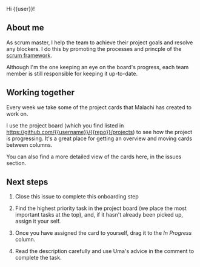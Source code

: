 Hi {{user}}!

## About me

As scrum master, I help the team to achieve their project goals and resolve any blockers. I do this by promoting the processes and princple of the [scrum framework](https://www.scrum.org/resources/what-is-scrum).

Although I'm the one keeping an eye on the board's progress, each team member is still responsible for keeping it up-to-date.

## Working together

Every week we take some of the project cards that Malachi has created to work on.

I use the project board (which you find listed in https://github.com/{{username}}/{{repo}}/projects) to see how the project is progressing. It's a great place for getting an overview and moving cards between columns.

You can also find a more detailed view of the cards here, in the issues section.

## Next steps

1. Close this issue to complete this onboarding step

2. Find the highest priority task in the project board (we place the most important tasks at the top), and, if it hasn't already been picked up, assign it your self.

3. Once you have assigned the card to yourself, drag it to the _In Progress_ column.

4. Read the description carefully and use Uma's advice in the comment to complete the task.
